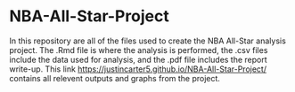 # NBA-All-Star-Project
In this repository are all of the files used to create the NBA All-Star analysis project. The .Rmd file is where the analysis is performed, the .csv files include the data used for analysis, and the .pdf file includes the report write-up. This link https://justincarter5.github.io/NBA-All-Star-Project/ contains all relevent outputs and graphs from the project.
